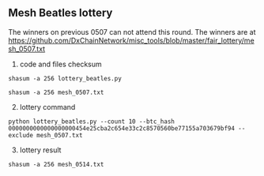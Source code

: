 
## Mesh Beatles lottery

The winners on previous 0507 can not attend this round. 
The winners are at https://github.com/DxChainNetwork/misc_tools/blob/master/fair_lottery/mesh_0507.txt


1. code and files checksum

```
shasum -a 256 lottery_beatles.py

shasum -a 256 mesh_0507.txt

```

2. lottery command

```
python lottery_beatles.py --count 10 --btc_hash 0000000000000000000454e25cba2c654e33c2c8570560be77155a703679bf94 --exclude mesh_0507.txt
```


3. lottery result
```
shasum -a 256 mesh_0514.txt
